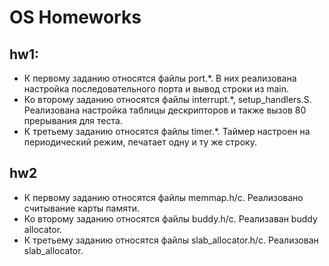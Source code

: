 # OS Homeworks

## hw1:

*   К первому заданию относятся файлы port.*. В них реализована настройка последовательного порта и вывод строки из main.
*   Ко второму заданию относятся файлы interrupt.*, setup_handlers.S. Реализована настройка таблицы дескрипторов и также вызов 80 прерывания для теста.
*   К третьему заданию относятся файлы timer.*. Таймер настроен на периодический режим, печатает одну и ту же строку.

## hw2

*   К первому заданию относятся файлы memmap.h/c. Реализовано считывание карты памяти.
*   Ко второму заданию относятся файлы buddy.h/c. Реализаван buddy allocator. 
*   К третьему заданию относятся файлы slab_allocator.h/c. Реализован slab_allocator.
